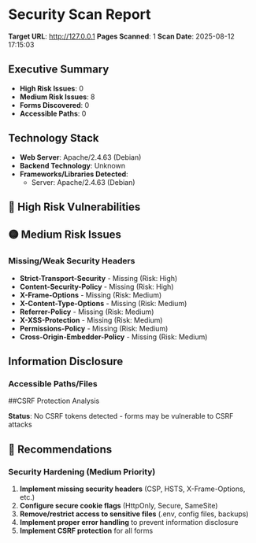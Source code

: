 # Security Scan Report

**Target URL**: http://127.0.0.1
**Pages Scanned**: 1
**Scan Date**: 2025-08-12 17:15:03

## Executive Summary

- **High Risk Issues**: 0
- **Medium Risk Issues**: 8
- **Forms Discovered**: 0
- **Accessible Paths**: 0

## Technology Stack

- **Web Server**: Apache/2.4.63 (Debian)
- **Backend Technology**: Unknown
- **Frameworks/Libraries Detected**:
  - Server: Apache/2.4.63 (Debian)

## 🔴 High Risk Vulnerabilities

## 🟡 Medium Risk Issues

### Missing/Weak Security Headers

- **Strict-Transport-Security** - Missing (Risk: High)
- **Content-Security-Policy** - Missing (Risk: High)
- **X-Frame-Options** - Missing (Risk: Medium)
- **X-Content-Type-Options** - Missing (Risk: Medium)
- **Referrer-Policy** - Missing (Risk: Medium)
- **X-XSS-Protection** - Missing (Risk: Medium)
- **Permissions-Policy** - Missing (Risk: Medium)
- **Cross-Origin-Embedder-Policy** - Missing (Risk: Medium)

## Information Disclosure

### Accessible Paths/Files


##CSRF Protection Analysis

**Status**: No CSRF tokens detected - forms may be vulnerable to CSRF attacks

## 🔧 Recommendations

### Security Hardening (Medium Priority)
1. **Implement missing security headers** (CSP, HSTS, X-Frame-Options, etc.)
2. **Configure secure cookie flags** (HttpOnly, Secure, SameSite)
3. **Remove/restrict access to sensitive files** (.env, config files, backups)
4. **Implement proper error handling** to prevent information disclosure
5. **Implement CSRF protection** for all forms

